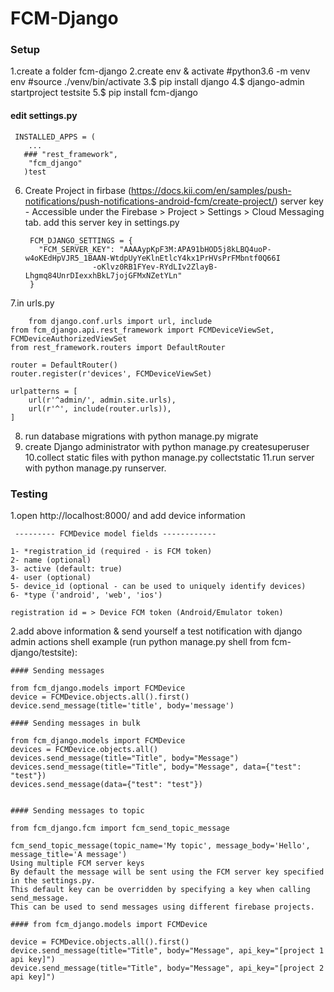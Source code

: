 # FCM-Django


### Setup ###

1.create a folder fcm-django
2.create env & activate
   #python3.6 -m venv env
   #source ./venv/bin/activate
3.$ pip install django
4.$ django-admin startproject testsite
5.$ pip install fcm-django   
  
   #### edit settings.py
    
     INSTALLED_APPS = (
        ...
       ### "rest_framework",
        "fcm_django"
       )test
6. Create Project in firbase  (https://docs.kii.com/en/samples/push-notifications/push-notifications-android-fcm/create-project/)
   server key - Accessible under the Firebase > Project > Settings > Cloud Messaging tab.
   add this server key in settings.py

      	FCM_DJANGO_SETTINGS = {
      	  "FCM_SERVER_KEY": "AAAAypKpF3M:APA91bHOD5j8kLBQ4uoP-w4oKEdHpVJR5_1BAAN-WtdpUyYeKlnEtlcY4kx1PrHVsPrFMbntf0Q66I
                      -oKlvz0RB1FYev-RYdLIv2ZlayB-Lhgmq84UnrDIexxhBkL7jojGFMxNZetYLn"
        }
7.in urls.py

        from django.conf.urls import url, include
	from fcm_django.api.rest_framework import FCMDeviceViewSet, FCMDeviceAuthorizedViewSet
	from rest_framework.routers import DefaultRouter

	router = DefaultRouter()
	router.register(r'devices', FCMDeviceViewSet)

	urlpatterns = [
	    url(r'^admin/', admin.site.urls),
	    url(r'^', include(router.urls)),
	]
8. run database migrations with python manage.py migrate
9. create Django administrator with python manage.py createsuperuser
10.collect static files with python manage.py collectstatic
11.run server with python manage.py runserver.


### Testing ###
 
1.open http://localhost:8000/ and add device information
   
     --------- FCMDevice model fields ------------
	
	1- *registration_id (required - is FCM token)
	2- name (optional)
	3- active (default: true)
	4- user (optional)
	5- device_id (optional - can be used to uniquely identify devices)
	6- *type ('android', 'web', 'ios')

    registration id = > Device FCM token (Android/Emulator token)
	
2.add above information & send yourself a test notification with django admin actions
   shell example (run python manage.py shell from fcm-django/testsite):
   
     
	#### Sending messages

	from fcm_django.models import FCMDevice
	device = FCMDevice.objects.all().first()
	device.send_message(title='title', body='message')

	#### Sending messages in bulk

	from fcm_django.models import FCMDevice
	devices = FCMDevice.objects.all()
	devices.send_message(title="Title", body="Message")
	devices.send_message(title="Title", body="Message", data={"test": "test"})
	devices.send_message(data={"test": "test"})

     
	#### Sending messages to topic

	from fcm_django.fcm import fcm_send_topic_message

	fcm_send_topic_message(topic_name='My topic', message_body='Hello', message_title='A message')
	Using multiple FCM server keys
	By default the message will be sent using the FCM server key specified in the settings.py. 
	This default key can be overridden by specifying a key when calling send_message. 
	This can be used to send messages using different firebase projects.

	#### from fcm_django.models import FCMDevice

	device = FCMDevice.objects.all().first()
	device.send_message(title="Title", body="Message", api_key="[project 1 api key]")
	device.send_message(title="Title", body="Message", api_key="[project 2 api key]")
